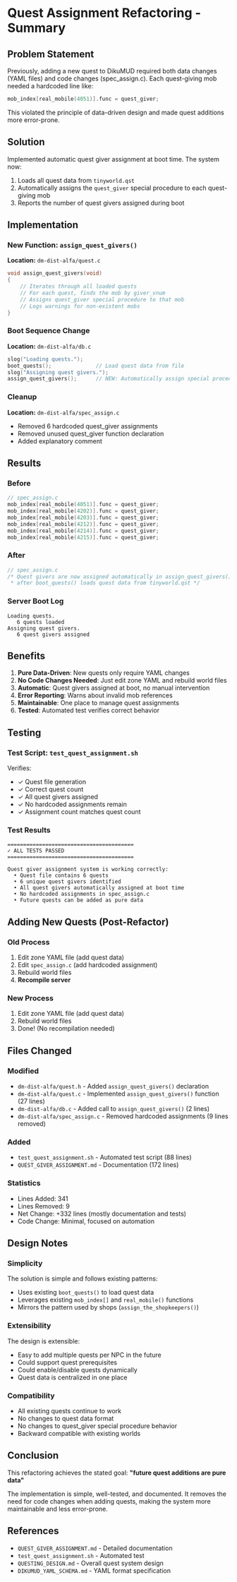 # Quest Assignment Refactoring - Summary

## Problem Statement

Previously, adding a new quest to DikuMUD required both data changes (YAML files) and code changes (spec_assign.c). Each quest-giving mob needed a hardcoded line like:

```c
mob_index[real_mobile(4051)].func = quest_giver;
```

This violated the principle of data-driven design and made quest additions more error-prone.

## Solution

Implemented automatic quest giver assignment at boot time. The system now:

1. Loads all quest data from `tinyworld.qst`
2. Automatically assigns the `quest_giver` special procedure to each quest-giving mob
3. Reports the number of quest givers assigned during boot

## Implementation

### New Function: `assign_quest_givers()`

**Location:** `dm-dist-alfa/quest.c`

```c
void assign_quest_givers(void)
{
    // Iterates through all loaded quests
    // For each quest, finds the mob by giver_vnum
    // Assigns quest_giver special procedure to that mob
    // Logs warnings for non-existent mobs
}
```

### Boot Sequence Change

**Location:** `dm-dist-alfa/db.c`

```c
slog("Loading quests.");
boot_quests();              // Load quest data from file
slog("Assigning quest givers.");
assign_quest_givers();      // NEW: Automatically assign special procedures
```

### Cleanup

**Location:** `dm-dist-alfa/spec_assign.c`

- Removed 6 hardcoded quest_giver assignments
- Removed unused quest_giver function declaration
- Added explanatory comment

## Results

### Before
```c
// spec_assign.c
mob_index[real_mobile(4051)].func = quest_giver;
mob_index[real_mobile(4202)].func = quest_giver;
mob_index[real_mobile(4203)].func = quest_giver;
mob_index[real_mobile(4212)].func = quest_giver;
mob_index[real_mobile(4214)].func = quest_giver;
mob_index[real_mobile(4215)].func = quest_giver;
```

### After
```c
// spec_assign.c
/* Quest givers are now assigned automatically in assign_quest_givers()
 * after boot_quests() loads quest data from tinyworld.qst */
```

### Server Boot Log
```
Loading quests.
   6 quests loaded
Assigning quest givers.
   6 quest givers assigned
```

## Benefits

1. **Pure Data-Driven**: New quests only require YAML changes
2. **No Code Changes Needed**: Just edit zone YAML and rebuild world files
3. **Automatic**: Quest givers assigned at boot, no manual intervention
4. **Error Reporting**: Warns about invalid mob references
5. **Maintainable**: One place to manage quest assignments
6. **Tested**: Automated test verifies correct behavior

## Testing

### Test Script: `test_quest_assignment.sh`

Verifies:
- ✓ Quest file generation
- ✓ Correct quest count
- ✓ All quest givers assigned
- ✓ No hardcoded assignments remain
- ✓ Assignment count matches quest count

### Test Results
```
========================================
✓ ALL TESTS PASSED
========================================

Quest giver assignment system is working correctly:
  • Quest file contains 6 quests
  • 6 unique quest givers identified
  • All quest givers automatically assigned at boot time
  • No hardcoded assignments in spec_assign.c
  • Future quests can be added as pure data
```

## Adding New Quests (Post-Refactor)

### Old Process
1. Edit zone YAML file (add quest data)
2. Edit `spec_assign.c` (add hardcoded assignment)
3. Rebuild world files
4. **Recompile server**

### New Process
1. Edit zone YAML file (add quest data)
2. Rebuild world files
3. Done! (No recompilation needed)

## Files Changed

### Modified
- `dm-dist-alfa/quest.h` - Added `assign_quest_givers()` declaration
- `dm-dist-alfa/quest.c` - Implemented `assign_quest_givers()` function (27 lines)
- `dm-dist-alfa/db.c` - Added call to `assign_quest_givers()` (2 lines)
- `dm-dist-alfa/spec_assign.c` - Removed hardcoded assignments (9 lines removed)

### Added
- `test_quest_assignment.sh` - Automated test script (88 lines)
- `QUEST_GIVER_ASSIGNMENT.md` - Documentation (172 lines)

### Statistics
- Lines Added: 341
- Lines Removed: 9
- Net Change: +332 lines (mostly documentation and tests)
- Code Change: Minimal, focused on automation

## Design Notes

### Simplicity
The solution is simple and follows existing patterns:
- Uses existing `boot_quests()` to load quest data
- Leverages existing `mob_index[]` and `real_mobile()` functions
- Mirrors the pattern used by shops (`assign_the_shopkeepers()`)

### Extensibility
The design is extensible:
- Easy to add multiple quests per NPC in the future
- Could support quest prerequisites
- Could enable/disable quests dynamically
- Quest data is centralized in one place

### Compatibility
- All existing quests continue to work
- No changes to quest data format
- No changes to quest_giver special procedure behavior
- Backward compatible with existing worlds

## Conclusion

This refactoring achieves the stated goal: **"future quest additions are pure data"**

The implementation is simple, well-tested, and documented. It removes the need for code changes when adding quests, making the system more maintainable and less error-prone.

## References

- `QUEST_GIVER_ASSIGNMENT.md` - Detailed documentation
- `test_quest_assignment.sh` - Automated test
- `QUESTING_DESIGN.md` - Overall quest system design
- `DIKUMUD_YAML_SCHEMA.md` - YAML format specification
